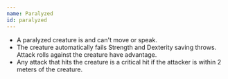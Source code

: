 ```yaml
---
name: Paralyzed
id: paralyzed
---
```

* A paralyzed creature is <me-condition id="incapacitated"/> and can't move or speak.
* The creature automatically fails Strength and Dexterity saving throws. Attack rolls against the creature have advantage.
* Any attack that hits the creature is a critical hit if the attacker is within 2 meters of the creature.
